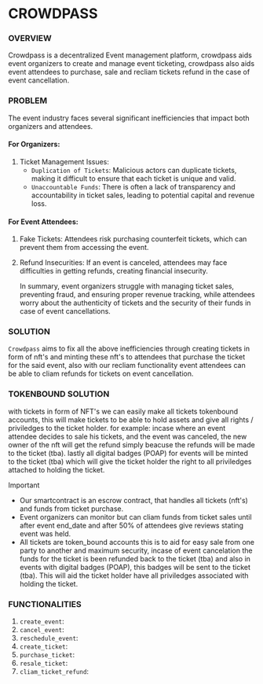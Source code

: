 # CROWDPASS

### OVERVIEW
Crowdpass is a decentralized Event management platform, crowdpass aids event organizers to create and manage event ticketing, crowdpass also aids event attendees to purchase, sale and recliam tickets refund in the case of event cancellation.

### PROBLEM
The event industry faces several significant inefficiencies that impact both organizers and attendees.

#### For Organizers:

1. Ticket Management Issues: 
      - ``Duplication of Tickets``: Malicious actors can duplicate tickets, making it difficult to ensure that each ticket is unique and valid.
      - ``Unaccountable Funds``: There is often a lack of transparency and accountability in ticket sales, leading to potential capital and revenue loss. 

#### For Event Attendees:

1. Fake Tickets: Attendees risk purchasing counterfeit tickets, which can prevent them from accessing the event.
2. Refund Insecurities: If an event is canceled, attendees may face difficulties in getting refunds, creating financial insecurity.

   In summary, event organizers struggle with managing ticket sales, preventing fraud, and ensuring proper revenue tracking, while attendees worry about the authenticity of tickets and the security of their funds in case of event cancellations.

### SOLUTION
`Crowdpass` aims to fix all the above inefficiencies through creating tickets in form of nft's and minting these nft's to attendees that purchase the ticket for the said event, also with our recliam functionality event attendees can be able to cliam refunds for tickets on event cancellation.

### TOKENBOUND SOLUTION
with tickets in form of NFT's we can easily make all tickets tokenbound accounts, this will make tickets to be able to hold assets and give all rights / priviledges to the ticket holder. for example: incase where an event attendee decides to sale his tickets, and the event was canceled, the new owner of the nft will get the refund simply beacuse the refunds will be made to the ticket (tba). lastly all digital badges (POAP) for events will be minted to the ticket (tba) which will give the ticket holder the right to all priviledges attached to holding the ticket.

> [!IMPORTANT]
> - Our smartcontract is an escrow contract, that handles all tickets (nft's) and funds from ticket purchase.
> - Event organizers can monitor but can cliam funds from ticket sales until after event end_date and after 50% of attendees give reviews stating event was held.
> - All tickets are token_bound accounts this is to aid for easy sale from one party to another and maximum security, incase of event cancelation the funds for the ticket is been refunded back to the ticket (tba) and also in events with digital badges (POAP), this badges will be sent to the ticket (tba). This will aid the ticket holder have all priviledges associated with holding the ticket.

### FUNCTIONALITIES
1. `create_event`:
2. `cancel_event`:
3. `reschedule_event`:
4. `create_ticket`:
5. `purchase_ticket`:
6. `resale_ticket`:
7. `cliam_ticket_refund`:
